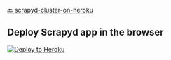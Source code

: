 [:back: scrapyd-cluster-on-heroku](https://github.com/my8100/scrapyd-cluster-on-heroku)

## Deploy Scrapyd app in the browser
[![Deploy to Heroku](https://www.herokucdn.com/deploy/button.png)](https://heroku.com/deploy)

